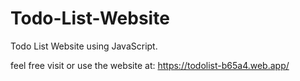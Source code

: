 # Todo-List-Website

Todo List Website using JavaScript.

feel free visit or use the website at:
https://todolist-b65a4.web.app/
